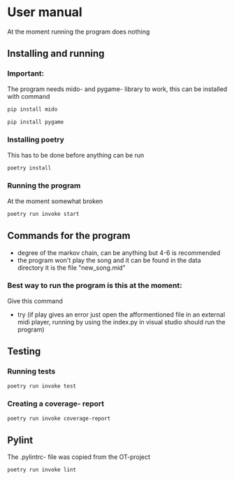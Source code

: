 # User manual

At the moment running the program does nothing

## Installing and running

### Important:

The program needs mido- and pygame- library to work, this can be installed with command

```bash
pip install mido
```
```bash
pip install pygame
```

### Installing poetry

This has to be done before anything can be run

```bash
poetry install
```

### Running the program
At the moment somewhat broken

```bash
poetry run invoke start
```

## Commands for the program

- degree of the markov chain, can be anything but 4-6 is recommended
- the program won't play the song and it can be found in the data directory it is the file "new_song.mid"

### Best way to run the program is this at the moment:
Give this command
 - try
(if play gives an error just open the afformentioned file in an external midi player, running by using the index.py in visual studio should run the program)

## Testing

### Running tests

```bash
poetry run invoke test
```

### Creating a coverage- report

```bash
poetry run invoke coverage-report
```

## Pylint

The .pylintrc- file was copied from the OT-project

```bash
poetry run invoke lint
```